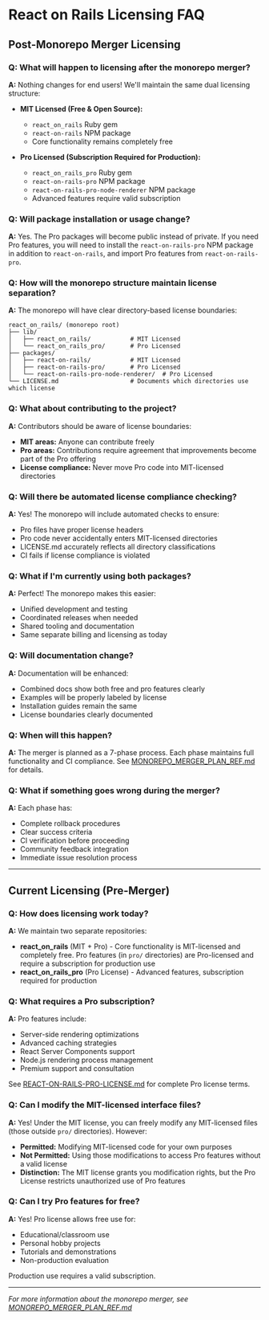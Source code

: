 # React on Rails Licensing FAQ

## Post-Monorepo Merger Licensing

### Q: What will happen to licensing after the monorepo merger?

**A:** Nothing changes for end users! We'll maintain the same dual licensing structure:

- **MIT Licensed (Free & Open Source):**

  - `react_on_rails` Ruby gem
  - `react-on-rails` NPM package
  - Core functionality remains completely free

- **Pro Licensed (Subscription Required for Production):**
  - `react_on_rails_pro` Ruby gem
  - `react-on-rails-pro` NPM package
  - `react-on-rails-pro-node-renderer` NPM package
  - Advanced features require valid subscription

### Q: Will package installation or usage change?

**A:** Yes. The Pro packages will become public instead of private. If you need Pro features, you will need to install the `react-on-rails-pro` NPM package in addition to `react-on-rails`, and import Pro features from `react-on-rails-pro`.

### Q: How will the monorepo structure maintain license separation?

**A:** The monorepo will have clear directory-based license boundaries:

```
react_on_rails/ (monorepo root)
├── lib/
│   ├── react_on_rails/           # MIT Licensed
│   └── react_on_rails_pro/       # Pro Licensed
├── packages/
│   ├── react-on-rails/           # MIT Licensed
│   ├── react-on-rails-pro/       # Pro Licensed
│   └── react-on-rails-pro-node-renderer/  # Pro Licensed
└── LICENSE.md                    # Documents which directories use which license
```

### Q: What about contributing to the project?

**A:** Contributors should be aware of license boundaries:

- **MIT areas:** Anyone can contribute freely
- **Pro areas:** Contributions require agreement that improvements become part of the Pro offering
- **License compliance:** Never move Pro code into MIT-licensed directories

### Q: Will there be automated license compliance checking?

**A:** Yes! The monorepo will include automated checks to ensure:

- Pro files have proper license headers
- Pro code never accidentally enters MIT-licensed directories
- LICENSE.md accurately reflects all directory classifications
- CI fails if license compliance is violated

### Q: What if I'm currently using both packages?

**A:** Perfect! The monorepo makes this easier:

- Unified development and testing
- Coordinated releases when needed
- Shared tooling and documentation
- Same separate billing and licensing as today

### Q: Will documentation change?

**A:** Documentation will be enhanced:

- Combined docs show both free and pro features clearly
- Examples will be properly labeled by license
- Installation guides remain the same
- License boundaries clearly documented

### Q: When will this happen?

**A:** The merger is planned as a 7-phase process. Each phase maintains full functionality and CI compliance. See [MONOREPO_MERGER_PLAN_REF.md](./MONOREPO_MERGER_PLAN_REF.md) for details.

### Q: What if something goes wrong during the merger?

**A:** Each phase has:

- Complete rollback procedures
- Clear success criteria
- CI verification before proceeding
- Community feedback integration
- Immediate issue resolution process

---

## Current Licensing (Pre-Merger)

### Q: How does licensing work today?

**A:** We maintain two separate repositories:

- **react_on_rails** (MIT + Pro) - Core functionality is MIT-licensed and completely free. Pro features (in `pro/` directories) are Pro-licensed and require a subscription for production use
- **react_on_rails_pro** (Pro License) - Advanced features, subscription required for production

### Q: What requires a Pro subscription?

**A:** Pro features include:

- Server-side rendering optimizations
- Advanced caching strategies
- React Server Components support
- Node.js rendering process management
- Premium support and consultation

See [REACT-ON-RAILS-PRO-LICENSE.md](../REACT-ON-RAILS-PRO-LICENSE.md) for complete Pro license terms.

### Q: Can I modify the MIT-licensed interface files?

**A:** Yes! Under the MIT license, you can freely modify any MIT-licensed files (those outside `pro/` directories). However:

- **Permitted:** Modifying MIT-licensed code for your own purposes
- **Not Permitted:** Using those modifications to access Pro features without a valid license
- **Distinction:** The MIT license grants you modification rights, but the Pro License restricts unauthorized use of Pro features

### Q: Can I try Pro features for free?

**A:** Yes! Pro license allows free use for:

- Educational/classroom use
- Personal hobby projects
- Tutorials and demonstrations
- Non-production evaluation

Production use requires a valid subscription.

---

_For more information about the monorepo merger, see [MONOREPO_MERGER_PLAN_REF.md](./MONOREPO_MERGER_PLAN_REF.md)_

